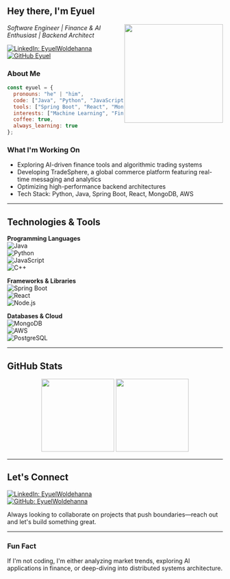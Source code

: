 <h2> Hey there, I'm Eyuel </h2>
<img align='right' src="https://media.giphy.com/media/xT9IgzoKnwFNmISR8I/giphy.gif" width="230">

<p><em>Software Engineer | Finance & AI Enthusiast | Backend Architect</em></p>

[![LinkedIn: EyuelWoldehanna](https://img.shields.io/badge/-EyuelWoldehanna-blue?style=flat-square&logo=Linkedin&logoColor=white&link=https://www.linkedin.com/in/woldehanna/)](https://www.linkedin.com/in/woldehanna/)
[![GitHub Eyuel](https://img.shields.io/github/followers/EyuelWoldehanna?label=Follow&style=social)](https://github.com/EyuelWoldehanna)

### About Me  

```javascript
const eyuel = {
  pronouns: "he" | "him",
  code: ["Java", "Python", "JavaScript", "C++", "C#"],
  tools: ["Spring Boot", "React", "MongoDB", "Node.js", "AWS S3", "Docker"],
  interests: ["Machine Learning", "Finance", "Trading Algorithms", "Backend Optimization"],
  coffee: true,
  always_learning: true
};
```

### What I'm Working On  
- Exploring AI-driven finance tools and algorithmic trading systems  
- Developing TradeSphere, a global commerce platform featuring real-time messaging and analytics  
- Optimizing high-performance backend architectures  
- Tech Stack: Python, Java, Spring Boot, React, MongoDB, AWS  

---

## Technologies & Tools  

**Programming Languages**  
![Java](https://img.shields.io/badge/-Java-007396?style=flat&logo=java&logoColor=white)  
![Python](https://img.shields.io/badge/-Python-3776AB?style=flat&logo=python&logoColor=white)  
![JavaScript](https://img.shields.io/badge/-JavaScript-F7DF1E?style=flat&logo=javascript&logoColor=black)  
![C++](https://img.shields.io/badge/-C++-00599C?style=flat&logo=cplusplus&logoColor=white)  

**Frameworks & Libraries**  
![Spring Boot](https://img.shields.io/badge/-Spring_Boot-6DB33F?style=flat&logo=spring&logoColor=white)  
![React](https://img.shields.io/badge/-React-61DAFB?style=flat&logo=react&logoColor=black)  
![Node.js](https://img.shields.io/badge/-Node.js-339933?style=flat&logo=node.js&logoColor=white)  

**Databases & Cloud**  
![MongoDB](https://img.shields.io/badge/-MongoDB-47A248?style=flat&logo=mongodb&logoColor=white)  
![AWS](https://img.shields.io/badge/-AWS-232F3E?style=flat&logo=amazon-aws&logoColor=white)  
![PostgreSQL](https://img.shields.io/badge/-PostgreSQL-4169E1?style=flat&logo=postgresql&logoColor=white)  

---

## GitHub Stats  

<p align="center">
  <img height="170px" src="https://github-readme-stats.vercel.app/api?username=EyuelWoldehanna&show_icons=true&theme=radical" />
  <img height="170px" src="https://github-readme-streak-stats.herokuapp.com/?user=EyuelWoldehanna&theme=radical" />
</p>

---

## Let's Connect  

[![LinkedIn: EyuelWoldehanna](https://img.shields.io/badge/-EyuelWoldehanna-blue?style=flat-square&logo=Linkedin&logoColor=white&link=https://www.linkedin.com/in/woldehanna/)](https://www.linkedin.com/in/woldehanna/)  
[![GitHub: EyuelWoldehanna](https://img.shields.io/github/followers/EyuelWoldehanna?label=Follow&style=social)](https://github.com/EyuelWoldeh)  

Always looking to collaborate on projects that push boundaries—reach out and let's build something great.  

---

### Fun Fact  
If I'm not coding, I'm either analyzing market trends, exploring AI applications in finance, or deep-diving into distributed systems architecture.  
